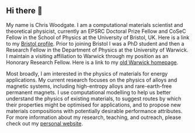 ## Hi there 👋

My name is Chris Woodgate. I am a computational materials scientist and theoretical physicist, currently an EPSRC Doctoral Prize Fellow and CoSeC Fellow in the School of Physics at the University of Bristol, UK. Here is a link to my [Bristol profile](https://research-information.bris.ac.uk/en/persons/christopher-d-woodgate). Prior to joining Bristol I was a PhD student and then a Research Fellow in the Department of Physics at the University of Warwick. I maintain a visiting affiliation to Warwick through my position as an Honorary Research Fellow. Here is a link to my [old Warwick homepage](https://warwick.ac.uk/fac/sci/hetsys/people/studentscohort1/woodgate/).

Most broadly, I am interested in the physics of materials for energy applications. My current research focuses on the physics of alloys and magnetic systems, including high-entropy alloys and rare-earth-free permanent magnets. I use computational modelling to help us better understand the physics of existing materials, to suggest routes by which their properties might be optimised for applications, and to propose new materials compositions with potentially desirable performance attributes. For more information about my research, teaching, and outreach, please check out my [personal website](https://chriswoodgate.github.io).

<!--
**ChrisWoodgate/ChrisWoodgate** is a ✨ _special_ ✨ repository because its `README.md` (this file) appears on your GitHub profile.

Here are some ideas to get you started:

- 🔭 I’m currently working on ...
- 🌱 I’m currently learning ...
- 👯 I’m looking to collaborate on ...
- 🤔 I’m looking for help with ...
- 💬 Ask me about ...
- 📫 How to reach me: ...
- 😄 Pronouns: ...
- ⚡ Fun fact: ...
-->
